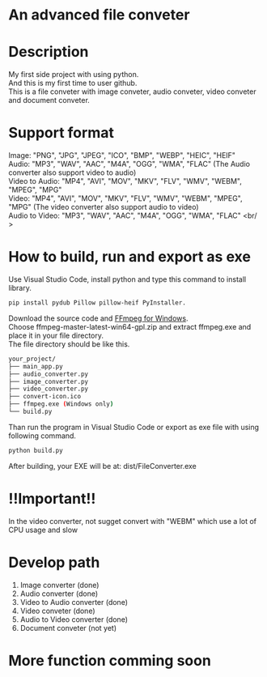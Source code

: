 # An advanced file conveter
# Description
My first side project with using python. <br />
And this is my first time to user github. <br />
This is a file conveter with image conveter, audio conveter, video conveter and document conveter.

# Support format
Image: "PNG", "JPG", "JPEG", "ICO", "BMP", "WEBP", "HEIC", "HEIF" <br />
Audio: "MP3", "WAV", "AAC", "M4A", "OGG", "WMA", "FLAC" (The Audio converter also support video to audio) <br />
Video to Audio: "MP4", "AVI", "MOV", "MKV", "FLV", "WMV", "WEBM", "MPEG", "MPG" <br />
Video: "MP4", "AVI", "MOV", "MKV", "FLV", "WMV", "WEBM", "MPEG", "MPG" (The video converter also support audio to video) <br />
Audio to Video: "MP3", "WAV", "AAC", "M4A", "OGG", "WMA", "FLAC" <br/ >

# How to build, run and export as exe
Use Visual Studio Code, install python and type this command to install library. <br/>
```bash
pip install pydub Pillow pillow-heif PyInstaller.
```
Download the source code and [FFmpeg for Windows](https://github.com/BtbN/FFmpeg-Builds/releases). <br/>
Choose ffmpeg-master-latest-win64-gpl.zip and extract ffmpeg.exe and place it in your file directory. <br/>
The file directory should be like this. <br/>
```bash
your_project/
├── main_app.py
├── audio_converter.py
├── image_converter.py
├── video_converter.py
├── convert-icon.ico
├── ffmpeg.exe (Windows only)
└── build.py
```
Than run the program in Visual Studio Code or export as exe file with using following command. <br/>
```bash
python build.py
```
After building, your EXE will be at: dist/FileConverter.exe <br/>

# !!Important!!
In the video converter, not sugget convert with "WEBM" which use a lot of CPU usage and slow

# Develop path
1. Image converter (done)
2. Audio converter (done)
3. Video to Audio converter (done)
4. Video conveter (done)
5. Audio to Video converter (done)
6. Document conveter (not yet)

# More function comming soon
